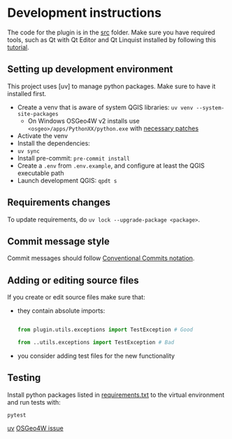 # Development instructions

The code for the plugin is in the [src](../src) folder. Make sure you have
required tools, such as
Qt with Qt Editor and Qt Linquist installed by following this
[tutorial](https://www.qgistutorials.com/en/docs/3/building_a_python_plugin.html#get-the-tools).

## Setting up development environment

This project uses [uv] to manage python packages.
Make sure to have it installed first.

- Create a venv that is aware of system QGIS libraries: `uv venv --system-site-packages`
  - On Windows OSGeo4W v2 installs use `<osgeo>/apps/PythonXX/python.exe`
      with [necessary patches](./osgeo-python-patch.md)
- Activate the venv
- Install the dependencies:
- `uv sync`
- Install pre-commit: `pre-commit install`
- Create a `.env` from `.env.example`, and configure
   at least the QGIS executable path
- Launch development QGIS: `qpdt s`

## Requirements changes

To update requirements, do `uv lock --upgrade-package <package>`.

## Commit message style

Commit messages should follow [Conventional Commits notation](https://www.conventionalcommits.org/en/v1.0.0/#summary).

## Adding or editing source files

If you create or edit source files make sure that:

- they contain absolute imports:

    ```python

    from plugin.utils.exceptions import TestException # Good

    from ..utils.exceptions import TestException # Bad


    ```

- you consider adding test files for the new functionality

## Testing

Install python packages listed in [requirements.txt](../requirements.txt) to
the virtual environment and run tests with:

```shell script
pytest
```

[uv](https://docs.astral.sh/uv/getting-started/installation/)
[OSGeo4W issue](https://trac.osgeo.org/osgeo4w/ticket/692)
